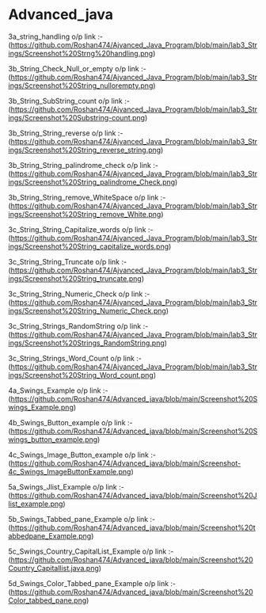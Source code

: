 # Advanced_java

3a_string_handling o/p link :-
(https://github.com/Roshan474/Ajvanced_Java_Program/blob/main/lab3_Strings/Screenshot%20Strng%20handling.png)

3b_String_Check_Null_or_empty o/p link :- 
(https://github.com/Roshan474/Ajvanced_Java_Program/blob/main/lab3_Strings/Screenshot%20String_nullorempty.png)

3b_String_SubString_count o/p link :- 
(https://github.com/Roshan474/Ajvanced_Java_Program/blob/main/lab3_Strings/Screenshot%20Substring-count.png)

3b_String_String_reverse o/p link :- 
(https://github.com/Roshan474/Ajvanced_Java_Program/blob/main/lab3_Strings/Screenshot%20String_reverse_string.png)

3b_String_String_palindrome_check o/p link :- 
(https://github.com/Roshan474/Ajvanced_Java_Program/blob/main/lab3_Strings/Screenshot%20String_palindrome_Check.png)

3b_String_String_remove_WhiteSpace o/p link :-
(https://github.com/Roshan474/Ajvanced_Java_Program/blob/main/lab3_Strings/Screenshot%20String_remove_White.png)

3c_String_String_Capitalize_words o/p link :- 
(https://github.com/Roshan474/Ajvanced_Java_Program/blob/main/lab3_Strings/Screenshot%20String_capitalize_words.png)

3c_String_String_Truncate o/p link :- 
(https://github.com/Roshan474/Ajvanced_Java_Program/blob/main/lab3_Strings/Screenshot%20String_truncate.png)

3c_String_String_Numeric_Check o/p link :- 
(https://github.com/Roshan474/Ajvanced_Java_Program/blob/main/lab3_Strings/Screenshot%20String_Numeric_Check.png)

3c_String_Strings_RandomString o/p link :- 
(https://github.com/Roshan474/Ajvanced_Java_Program/blob/main/lab3_Strings/Screenshot%20Strings_RandomString.png)

3c_String_Strings_Word_Count o/p link :- 
(https://github.com/Roshan474/Ajvanced_Java_Program/blob/main/lab3_Strings/Screenshot%20String_Word_count.png)

4a_Swings_Example o/p link :- (https://github.com/Roshan474/Advanced_java/blob/main/Screenshot%20Swings_Example.png)

4b_Swings_Button_example o/p link :- (https://github.com/Roshan474/Advanced_java/blob/main/Screenshot%20Swings_button_example.png)

4c_Swings_Image_Button_example o/p link :- (https://github.com/Roshan474/Advanced_java/blob/main/Screenshot-4c_Swings_ImageButtonExample.png)

5a_Swings_Jlist_Example o/p link :- (https://github.com/Roshan474/Advanced_java/blob/main/Screenshot%20Jlist_example.png)

5b_Swings_Tabbed_pane_Example o/p link :- (https://github.com/Roshan474/Advanced_java/blob/main/Screenshot%20tabbedpane_Example.png)

5c_Swings_Country_CapitalList_Example o/p link :- (https://github.com/Roshan474/Advanced_java/blob/main/Screenshot%20Country_Capitallist.java.png)

5d_Swings_Color_Tabbed_pane_Example o/p link :- (https://github.com/Roshan474/Advanced_java/blob/main/Screenshot%20Color_tabbed_pane.png)













